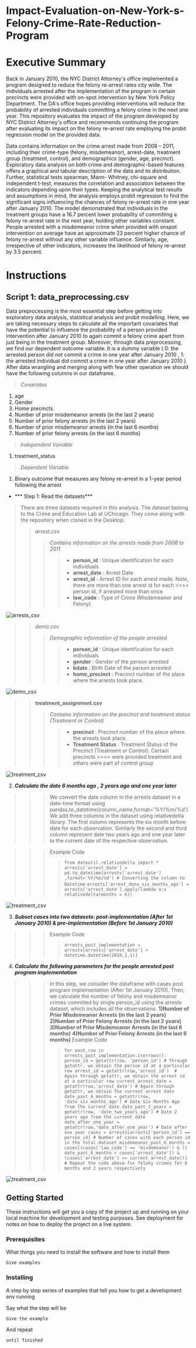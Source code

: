 # Impact-Evaluation-on-New-York-s-Felony-Crime-Rate-Reduction-Program

# **Executive Summary**
Back in January 2010, the NYC District Attorney's office implemented a program designed to reduce the felony re-arrest rates city wide. The individuals arrested after the implementation of the program in certain precincts were provided with on-spot intervention by New York Policy Department. The DA's office hopes providing interventions will reduce the probability of arrested individuals committing a felony crime in the next one year. This repository evaluates the impact of the program developed by NYC District Attorney's office and recommends continuing the program after evaluating its impact on the felony re-arrest rate employing the probit regression model on the provided data.

Data contains information on the crime arrest made from 2008 – 2011, including their crime-type (felony, misdemeanor), arrest-date, treatment group (treatment, control), and demographics (gender, age, precinct). Exploratory data analysis on both crime and demographic-based features offers a graphical and tabular description of the data and its distribution. Further, statistical tests spearman, Mann- Whitney, chi-square and independent t-test, measures the correlation and association between the indicators depending upon their types. Keeping the analytical test results and assumptions in mind, the analysis employs probit regression to find the significant signs influencing the chances of felony re-arrest rate in one year after January 2010. The model demonstrated that individuals in the treatment groups have a 16.7 percent lower probability of committing a felony re-arrest rate in the next year, holding other variables constant. People arrested with a misdemeanor crime when provided with onspot intervention on average have an approximate 23 percent higher chance of felony re-arrest without any other variable influence. Similarly, age, irrespective of other indicators, increases the likelihood of felony re-arrest by 3.5 percent.

# **Instructions**
## **Script 1: data_preprocessing.csv**
Data preprocessing is the most essential step before getting into exploratory data analysis, statistical analysis and probit modelling. Here, we are taking necessary steps to calculate all the important covariates that have the potential to influence the probability of a person provided intervention after January 2010 to again commit a felony crime apart from just being in the treatment group. Moreover, through data preprocessing, we find our dependent outcome variable. It is a dummy variable ( 0: the arrested person  did not commit a crime in one year after January 2010 , 1: the arrested individual did commit a crime in one year after January 2010 ). After data wrangling and merging along with few other operation we should have the following columns in our dataframe.
> *Covariates*
1. age
2. Gender
3. Home precincts
4. Number of prior misdemeanor arrests (in the last 2 years)
5. Number of prior felony arrests (in the last 2 years)
6. Number of prior misdemeanor arrests (in the last 6 months)
7. Number of prior felony arrests (in the last 6 months)

> *Independent Variable*
1. treatment_status

> *Dependent Variable*
1.  Binary outcome that measures any felony re-arrest in a 1-year period following the arrest


- *** Step 1: Read the datasets*** <br>
>There are three datasets required in this analysis. The dataset belong to the Crime and Education Lab at UChicago. They come along with the repository when cloned in the Desktop.
>> *arrest.csv*
>>> *Contains information on the arrests made from 2008 to 2011*
>>>> - **person_id** : Unique identification for each individuals
>>>> - **arrest_date** : Arrest Date
>>>> - **arrest_id** : Arrest ID for each arrest made. Note, there are more than one arrest id for each    >>>>                   person id, if arrested more than once
>>>> - **law_code** : Type of Crime (Misdemeanor and Felony)

![arrests_csv](https://github.com/Sparsh239/Impact-Evaluation-on-New-York-s-Felony-Crime-Rate-Reduction-Program/blob/master/images/arrests_csv.png=50*50)

>> *demo.csv*
>>> *Demographic information of the people arrested*
>>>> - **person_id** : Unique identification for each individuals
>>>> - **gender** : Gender of the person arrested
>>>> - **bdate** : Birth Date of the person arrested
>>>> - **home_precinct** : Precinct number of the place where the arrests took place.

![demo_csv](https://github.com/Sparsh239/Impact-Evaluation-on-New-York-s-Felony-Crime-Rate-Reduction-Program/blob/master/images/demo_csv.png)
>> **treatment_assignment.csv**
>>> *Contains information on the precinct and treatment status (Treatment or Control)*
>>>> - **precinct** : Precinct number of the place where the arrests took place.
>>>> - **Treatment Status** : Treatment Status of the Precinct (Treatment or Control). Certain precincts >>>>                          were provided treatment and others were part of control group

![treatment_csv](https://github.com/Sparsh239/Impact-Evaluation-on-New-York-s-Felony-Crime-Rate-Reduction-Program/blob/master/images/treatment_csv.png)

2. ***Calculate the date 6 months ago , 2 years ago and one year later***
>>> We convert the date column in the arrests dataset in a date-time format using pandas.to_datetime(column_name,format='%Y/%m/%d')
>>> We add three columns in the dataset using relativedelta library. The first column represents the six month before date for each observation. Similarly the second and third column represent date two years ago and one year later to the current date of the respective observation.

>>> Example Code
>>>> `from dateutil.relativedelta import *` <br>
>>>> `arrests['arrest_date'] = pd.to_datetime(arrests['arrest_date'] ,format='%Y/%m/%d') # Converting the column to Datetime`
>>>> `arrests['arrest_date_six_months_ago'] = arrests['arrest_date'].apply(lambda x:x relativedelta(months = 6))`

![treatment_csv](https://github.com/Sparsh239/Impact-Evaluation-on-New-York-s-Felony-Crime-Rate-Reduction-Program/blob/master/images/arrests_updated.png)

3. ***Subset cases into two datasets: post-implementation (After 1st January 2010) & pre-implementation (Before 1st January 2010)***
>>> Example Code
>>>> `arrests_post_implementation = arrests[arrests['arrest_date'] > datetime.datetime(2010,1,1)]`

4. ***Calculate the following parameters for the people arrested post program implementation***
>>> In this step, we consider the dataframe with cases post program implementation (After 1st January 2010). Then, we calculate the number of felony and misdemeanor crimes commited by single person_id using the arrests dataset, which includes all the observations.
>>**1)Number of Prior Misdemeanor Arrests (in the last 2 years)**
>>**2)Number of Prior Felony Arrests (in the last 2 years)**
>>**3)Number of Prior Misdemeanor Arrests (in the last 6 months)**
>>**4)Number of Prior Felony Arrests (in the last 6 months)**
>>> Example Code
>>>> `for each_row in arrests_post_implementation.iterrows():
          person_id = getattr(row, 'person_id') # Through getattr, we obtain the person id at a particular row
          arrest_id = getattr(row,'arrest_id')  # Again through getattr, we obtain the arrest id at a particular row
          current_arrest_date = getattr(row,'arrest_date') # Again through getattr, we obtain the current arrest date
          date_past_6_months = getattr(row, 'date_six_months_ago') # Date Six Months Ago from the current date
          date_past_2_years = getattr(row, 'date_two_years_ago') # Date 2 years ago from the current date
          date_after_one_year = getattr(row,'date_after_one_year') # Date after one year
          cases = arrests[arrests['person_id'] == person_id] # Number of cases with each person id in the total dataset
          misdemeanor_past_6_months = cases[(cases['law_code'] == 'misdemeanor') & ((
          date_past_6_months < cases['arrest_date']) & (cases['arrest_date'] <= current_arrest_date))]
          # Repeat the code above for felony crimes for 6 months and 2 years respectively`

![treatment_csv](https://github.com/Sparsh239/Impact-Evaluation-on-New-York-s-Felony-Crime-Rate-Reduction-Program/blob/master/images/arrests_piml.png)

## Getting Started

These instructions will get you a copy of the project up and running on your local machine for development and testing purposes. See deployment for notes on how to deploy the project on a live system.

### Prerequisites

What things you need to install the software and how to install them

```
Give examples
```

### Installing

A step by step series of examples that tell you how to get a development env running

Say what the step will be

```
Give the example
```

And repeat

```
until finished
```
